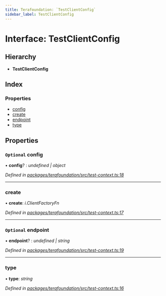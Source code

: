 ```yaml
---
title: Terafoundation: `TestClientConfig`
sidebar_label: TestClientConfig
---
```


# Interface: TestClientConfig

## Hierarchy

* **TestClientConfig**

## Index

### Properties

* [config](testclientconfig.md#optional-config)
* [create](testclientconfig.md#create)
* [endpoint](testclientconfig.md#optional-endpoint)
* [type](testclientconfig.md#type)

## Properties

### `Optional` config

• **config**? : *undefined | object*

*Defined in [packages/terafoundation/src/test-context.ts:18](https://github.com/terascope/teraslice/blob/78714a985/packages/terafoundation/src/test-context.ts#L18)*

___

###  create

• **create**: *i.ClientFactoryFn*

*Defined in [packages/terafoundation/src/test-context.ts:17](https://github.com/terascope/teraslice/blob/78714a985/packages/terafoundation/src/test-context.ts#L17)*

___

### `Optional` endpoint

• **endpoint**? : *undefined | string*

*Defined in [packages/terafoundation/src/test-context.ts:19](https://github.com/terascope/teraslice/blob/78714a985/packages/terafoundation/src/test-context.ts#L19)*

___

###  type

• **type**: *string*

*Defined in [packages/terafoundation/src/test-context.ts:16](https://github.com/terascope/teraslice/blob/78714a985/packages/terafoundation/src/test-context.ts#L16)*
